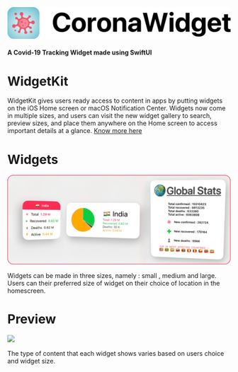  <p float="left">
 <img src ="Assets/banner.png"  />      
 </p>

#### A Covid-19 Tracking Widget made using SwiftUI


# WidgetKit

WidgetKit gives users ready access to content in apps by putting widgets on the iOS Home screen or macOS Notification Center. Widgets now come in multiple sizes, and users can visit the new widget gallery to search, preview sizes, and place them anywhere on the Home screen to access important details at a glance.
[Know more here](https://developer.apple.com/widgets/)

# Widgets
 <p float="left">
 <img src ="Assets/Widgets.png"  />      
 </p>
 
 Widgets can be made in three sizes, namely : small , medium and large. Users can their preferred size of widget on their choice of location in the homescreen. 
 
 # Preview
 
  <p float="left">
 <img src ="Assets/preview.png"  />      
 </p>
The type of content that each widget shows varies based on users choice and widget size.
